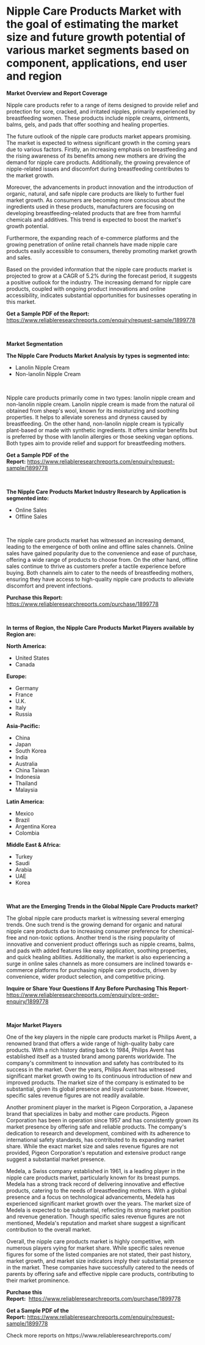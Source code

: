 <p><h1>Nipple Care Products Market with the goal of estimating the market size and future growth potential of various market segments based on component, applications, end user and region</h1></p><p><strong>Market Overview and Report Coverage</strong></p>
<p><p>Nipple care products refer to a range of items designed to provide relief and protection for sore, cracked, and irritated nipples, primarily experienced by breastfeeding women. These products include nipple creams, ointments, balms, gels, and pads that offer soothing and healing properties.</p><p>The future outlook of the nipple care products market appears promising. The market is expected to witness significant growth in the coming years due to various factors. Firstly, an increasing emphasis on breastfeeding and the rising awareness of its benefits among new mothers are driving the demand for nipple care products. Additionally, the growing prevalence of nipple-related issues and discomfort during breastfeeding contributes to the market growth.</p><p>Moreover, the advancements in product innovation and the introduction of organic, natural, and safe nipple care products are likely to further fuel market growth. As consumers are becoming more conscious about the ingredients used in these products, manufacturers are focusing on developing breastfeeding-related products that are free from harmful chemicals and additives. This trend is expected to boost the market's growth potential.</p><p>Furthermore, the expanding reach of e-commerce platforms and the growing penetration of online retail channels have made nipple care products easily accessible to consumers, thereby promoting market growth and sales.</p><p>Based on the provided information that the nipple care products market is projected to grow at a CAGR of 5.2% during the forecast period, it suggests a positive outlook for the industry. The increasing demand for nipple care products, coupled with ongoing product innovations and online accessibility, indicates substantial opportunities for businesses operating in this market.</p></p>
<p><strong>Get a Sample PDF of the Report:</strong> <a href="https://www.reliableresearchreports.com/enquiry/request-sample/1899778">https://www.reliableresearchreports.com/enquiry/request-sample/1899778</a></p>
<p>&nbsp;</p>
<p><strong>Market Segmentation</strong></p>
<p><strong>The Nipple Care Products Market Analysis by types is segmented into:</strong></p>
<p><ul><li>Lanolin Nipple Cream</li><li>Non-lanolin Nipple Cream</li></ul></p>
<p>&nbsp;</p>
<p><p>Nipple care products primarily come in two types: lanolin nipple cream and non-lanolin nipple cream. Lanolin nipple cream is made from the natural oil obtained from sheep's wool, known for its moisturizing and soothing properties. It helps to alleviate soreness and dryness caused by breastfeeding. On the other hand, non-lanolin nipple cream is typically plant-based or made with synthetic ingredients. It offers similar benefits but is preferred by those with lanolin allergies or those seeking vegan options. Both types aim to provide relief and support for breastfeeding mothers.</p></p>
<p><strong>Get a Sample PDF of the Report:</strong>&nbsp;<a href="https://www.reliableresearchreports.com/enquiry/request-sample/1899778">https://www.reliableresearchreports.com/enquiry/request-sample/1899778</a></p>
<p>&nbsp;</p>
<p><strong>The Nipple Care Products Market Industry Research by Application is segmented into:</strong></p>
<p><ul><li>Online Sales</li><li>Offline Sales</li></ul></p>
<p>&nbsp;</p>
<p><p>The nipple care products market has witnessed an increasing demand, leading to the emergence of both online and offline sales channels. Online sales have gained popularity due to the convenience and ease of purchase, offering a wide range of products to choose from. On the other hand, offline sales continue to thrive as customers prefer a tactile experience before buying. Both channels aim to cater to the needs of breastfeeding mothers, ensuring they have access to high-quality nipple care products to alleviate discomfort and prevent infections.</p></p>
<p><strong>Purchase this Report:</strong>&nbsp; <a href="https://www.reliableresearchreports.com/purchase/1899778">https://www.reliableresearchreports.com/purchase/1899778</a></p>
<p>&nbsp;</p>
<p><strong>In terms of Region, the Nipple Care Products Market Players available by Region are:</strong></p>
<p>
    <p> <strong> North America: </strong>
        <ul>
            <li>United States</li>
            <li>Canada</li>
        </ul>
        </p> 
    <p> <strong> Europe: </strong>
        <ul>
            <li>Germany</li>
            <li>France</li>
            <li>U.K.</li>
            <li>Italy</li>
            <li>Russia</li>
        </ul>
        </p> 
    <p> <strong> Asia-Pacific: </strong>
        <ul>
            <li>China</li>
            <li>Japan</li>
            <li>South Korea</li>
            <li>India</li>
            <li>Australia</li>
            <li>China Taiwan</li>
            <li>Indonesia</li>
            <li>Thailand</li>
            <li>Malaysia</li>
        </ul>
        </p> 
    <p> <strong> Latin America: </strong>
        <ul>
            <li>Mexico</li>
            <li>Brazil</li>
            <li>Argentina Korea</li>
            <li>Colombia</li>
        </ul>
        </p> 
    <p> <strong> Middle East & Africa: </strong>
        <ul>
            <li>Turkey</li>
            <li>Saudi</li>
            <li>Arabia</li>
            <li>UAE</li>
            <li>Korea</li>
        </ul>
    </p>
    </p>
<p>&nbsp;</p>
<p><strong>What are the Emerging Trends in the Global Nipple Care Products market?</strong></p>
<p><p>The global nipple care products market is witnessing several emerging trends. One such trend is the growing demand for organic and natural nipple care products due to increasing consumer preference for chemical-free and non-toxic options. Another trend is the rising popularity of innovative and convenient product offerings such as nipple creams, balms, and pads with added features like easy application, soothing properties, and quick healing abilities. Additionally, the market is also experiencing a surge in online sales channels as more consumers are inclined towards e-commerce platforms for purchasing nipple care products, driven by convenience, wider product selection, and competitive pricing.</p></p>
<p><strong>Inquire or Share Your Questions If Any Before Purchasing This Report</strong>- <a href="https://www.reliableresearchreports.com/enquiry/pre-order-enquiry/1899778">https://www.reliableresearchreports.com/enquiry/pre-order-enquiry/1899778</a></p>
<p>&nbsp;</p>
<p><strong>Major Market Players</strong></p>
<p><p>One of the key players in the nipple care products market is Philips Avent, a renowned brand that offers a wide range of high-quality baby care products. With a rich history dating back to 1984, Philips Avent has established itself as a trusted brand among parents worldwide. The company's commitment to innovation and safety has contributed to its success in the market. Over the years, Philips Avent has witnessed significant market growth owing to its continuous introduction of new and improved products. The market size of the company is estimated to be substantial, given its global presence and loyal customer base. However, specific sales revenue figures are not readily available.</p><p>Another prominent player in the market is Pigeon Corporation, a Japanese brand that specializes in baby and mother care products. Pigeon Corporation has been in operation since 1957 and has consistently grown its market presence by offering safe and reliable products. The company's dedication to research and development, combined with its adherence to international safety standards, has contributed to its expanding market share. While the exact market size and sales revenue figures are not provided, Pigeon Corporation's reputation and extensive product range suggest a substantial market presence.</p><p>Medela, a Swiss company established in 1961, is a leading player in the nipple care products market, particularly known for its breast pumps. Medela has a strong track record of delivering innovative and effective products, catering to the needs of breastfeeding mothers. With a global presence and a focus on technological advancements, Medela has experienced significant market growth over the years. The market size of Medela is expected to be substantial, reflecting its strong market position and revenue generation. Though specific sales revenue figures are not mentioned, Medela's reputation and market share suggest a significant contribution to the overall market.</p><p>Overall, the nipple care products market is highly competitive, with numerous players vying for market share. While specific sales revenue figures for some of the listed companies are not stated, their past history, market growth, and market size indicators imply their substantial presence in the market. These companies have successfully catered to the needs of parents by offering safe and effective nipple care products, contributing to their market prominence.</p></p>
<p><strong>Purchase this Report:</strong>&nbsp;&nbsp;<a href="https://www.reliableresearchreports.com/purchase/1899778">https://www.reliableresearchreports.com/purchase/1899778</a></p>
<p></p>
<p><strong>Get a Sample PDF of the Report:</strong>&nbsp;<a href="https://www.reliableresearchreports.com/enquiry/request-sample/1899778">https://www.reliableresearchreports.com/enquiry/request-sample/1899778</a></p>
<p>Check more reports on https://www.reliableresearchreports.com/</p>